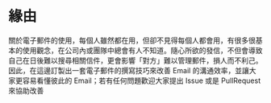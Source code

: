 # 緣由
關於電子郵件的使用，每個人雖然都在用，但卻不見得每個人都會用，有很多很基本的使用觀念，在公司內或團隊中總會有人不知道。隨心所欲的發信，不但會導致自己在日後難以搜尋相關信件，更會影響「對方」難以管理郵件，損人而不利己。因此，在這邊訂製出一套電子郵件的撰寫技巧來改善 Email 的溝通效率，並讓大家更容易看懂彼此的 Email；若有任何問題歡迎大家提出 Issue 或是 PullRequest 來協助改善

